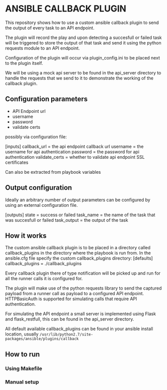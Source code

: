 # ANSIBLE CALLBACK PLUGIN

This repository shows how to use a custom ansible callback plugin to send the output 
of every task to an API endpoint.

The plugin will record the play and upon detecting a succesfull or failed task will be triggered to store the output of that task and send it using the python requests module to an API endpoint.

Configuration of the plugin will occur via plugin\_config.ini to be placed next to the plugin itself.

We will be using a mock api server to be found in the api\_server directory to handle the requests that we send to it to demonstrate the working of the callback plugin.

## Configuration parameters

- API Endpoint url
- username
- password
- validate certs

possibly via configuration file:

[inputs]
callback\_url = the api endpoint callback url
username = the username for api authentication
password = the password for api authentication
validate\_certs = whether to validate api endpoint SSL certificates

Can also be extracted from playbook variables

## Output configuration

Ideally an arbitrary number of output parameters can be configured by using an external configuration file.

[outputs]
state = success or failed
task\_name = the name of the task that was succesfull or failed
task\_output = the output of the task

## How it works

The custom ansible callback plugin is to be placed in a directory called callback\_plugins in the directory where the playbook is run from.
In the ansible.cfg file specify the custom callback\_plugins directory:
[defaults]
callback\_plugins = ./callback\_plugins

Every callback plugin there of type notification will be picked up and run for all the runner calls it is configured for.

The plugin will make use of the python requests library to send the captured payload from a runner call as payload to a configured API endpoint. HTTPBasicAuth is supported for simulating calls that require API authentication.

For simulating the API endpoint a small server is implemented using Flask and flask\_restfull, this can be found in the api\_server directory.

All default available callback\_plugins can be found in your ansible install location, usually `/usr/lib/python2.7/site-packages/ansible/plugins/callback`

## How to run

### Using Makefile

### Manual setup
